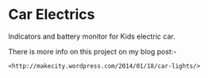 Car Electrics
=============

Indicators and battery monitor for Kids electric car.

There is more info on this project on my blog post:-

	<http://makecity.wordpress.com/2014/01/18/car-lights/>
